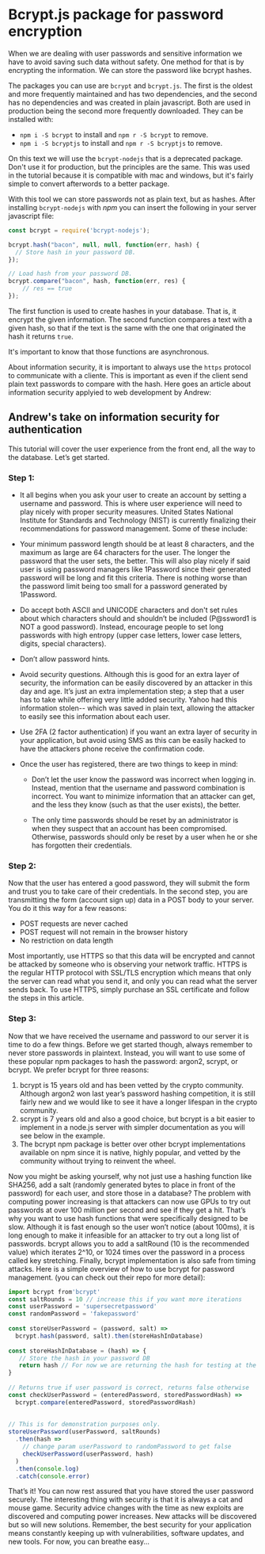 # Bcrypt.js package for password encryption
When we are dealing with user passwords and sensitive information we have to avoid saving such data without safety. One method for that is by encrypting the information. We can store the password like bcrypt hashes.

The packages you can use are `bcrypt` and `bcrypt.js`. The first is the oldest and more frequently maintained and has two dependencies, and the second has no dependencies and was created in plain javascript. Both are used in production being the second more frequently downloaded. They can be installed with:

- `npm i -S bcrypt` to install and `npm r -S bcrypt` to remove.
- `npm i -S bcryptjs` to install and `npm r -S bcryptjs` to remove.

On this text we will use the `bcrypt-nodejs` that is a deprecated package. Don't use it for production, but the principles are the same. This was used in the tutorial because it is compatible with mac and windows, but it's fairly simple to convert afterwords to a better package.

With this tool we can store passwords not as plain text, but as hashes. After installing `bcrypt-nodejs` with *npm* you can insert the following in your server javascript file:

```javascript
const bcrypt = require('bcrypt-nodejs');

bcrypt.hash("bacon", null, null, function(err, hash) {
  // Store hash in your password DB.
});

// Load hash from your password DB.
bcrypt.compare("bacon", hash, function(err, res) {
    // res == true
});
```

The first function is used to create hashes in your database. That is, it encrypt the given information. The second function compares a text with a given hash, so that if the text is the same with the one that originated the hash it returns `true`.

It's important to know that those functions are asynchronous.

About information security, it is important to always use the `https` protocol to communicate with a cliente. This is important as even if the client send plain text passwords to compare with the hash. Here goes an article about information security applyied to web development by Andrew:

## Andrew's take on information security for authentication

This tutorial will cover the user experience from the front end, all the way to the database. Let’s get started.

### Step 1:
- It all begins when you ask your user to create an account by setting a username and password. This is where user experience will need to play nicely with proper security measures. United States National Institute for Standards and Technology (NIST) is currently finalizing their recommendations for password management. Some of these include:

- Your minimum password length should be at least 8 characters, and the maximum as large are 64 characters for the user. The longer the password that the user sets, the better. This will also play nicely if said user is using password managers like 1Password since their generated password will be long and fit this criteria. There is nothing worse than the password limit being too small for a password generated by 1Password.

- Do accept both ASCII and UNICODE characters and don't set rules about which characters should and shouldn’t be included (P@ssword1 is NOT a good password). Instead, encourage people to set long passwords with high entropy (upper case letters, lower case letters, digits, special characters).

- Don’t allow password hints.

- Avoid security questions. Although this is good for an extra layer of security, the information can be easily discovered by an attacker in this day and age. It’s just an extra implementation step; a step that a user has to take while offering very little added security. Yahoo had this information stolen-- which was saved in plain text, allowing the attacker to easily see this information about each user.

- Use 2FA (2 factor authentication) if you want an extra layer of security in your application, but avoid using SMS as this can be easily hacked to have the attackers phone receive the confirmation code.

- Once the user has registered, there are two things to keep in mind:

  - Don’t let the user know the password was incorrect when logging in. Instead, mention that the username and password combination is incorrect. You want to minimize information that an attacker can get, and the less they know (such as that the user exists), the better.

  - The only time passwords should be reset by an administrator is when they suspect that an account has been compromised. Otherwise, passwords should only be reset by a user when he or she has forgotten their credentials.

### Step 2:
Now that the user has entered a good password, they will submit the form and trust you to take care of their credentials. In the second step, you are transmitting the form (account sign up) data in a POST body to your server. You do it this way for a few reasons:

- POST requests are never cached
- POST request will not remain in the browser history
- No restriction on data length

Most importantly, use HTTPS so that this data will be encrypted and cannot be attacked by someone who is observing your network traffic. HTTPS is the regular HTTP protocol with SSL/TLS encryption which means that only the server can read what you send it, and only you can read what the server sends back. To use HTTPS, simply purchase an SSL certificate and follow the steps in this article.

### Step 3:
Now that we have received the username and password to our server it is time to do a few things. Before we get started though, always remember to never store passwords in plaintext. Instead, you will want to use some of these popular npm packages to hash the password: argon2, scrypt, or bcrypt. We prefer bcrypt for three reasons:
1. bcrypt is 15 years old and has been vetted by the crypto community. Although argon2 won last year’s password hashing competition, it is still fairly new and we would like to see it have a longer lifespan in the crypto community.
2. scrypt is 7 years old and also a good choice, but bcrypt is a bit easier to implement in a node.js server with simpler documentation as you will see below in the example.
3. The bcrypt npm package is better over other bcrypt implementations available on npm since it is native, highly popular, and vetted by the community without trying to reinvent the wheel.

Now you might be asking yourself, why not just use a hashing function like SHA256, add a salt (randomly generated bytes to place in front of the password) for each user, and store those in a database? The problem with computing power increasing is that attackers can now use GPUs to try out passwords at over 100 million per second and see if they get a hit. That’s why you want to use hash functions that were specifically designed to be slow. Although it is fast enough so the user won’t notice (about 100ms), it is long enough to make it infeasible for an attacker to try out a long list of passwords. bcrypt allows you to add a saltRound (10 is the recommended value) which iterates 2^10, or 1024 times over the password in a process called key stretching. Finally, bcrypt implementation is also safe from timing attacks. Here is a simple overview of how to use bcrypt for password management. (you can check out their repo for more detail):

```javascript
import bcrypt from'bcrypt'
const saltRounds = 10 // increase this if you want more iterations  
const userPassword = 'supersecretpassword'  
const randomPassword = 'fakepassword'
 
const storeUserPassword = (password, salt) =>  
  bcrypt.hash(password, salt).then(storeHashInDatabase)
 
const storeHashInDatabase = (hash) => {  
   // Store the hash in your password DB
   return hash // For now we are returning the hash for testing at the bottom
}
 
// Returns true if user password is correct, returns false otherwise
const checkUserPassword = (enteredPassword, storedPasswordHash) =>  
  bcrypt.compare(enteredPassword, storedPasswordHash)
 
 
// This is for demonstration purposes only.
storeUserPassword(userPassword, saltRounds)  
  .then(hash =>
    // change param userPassword to randomPassword to get false
    checkUserPassword(userPassword, hash)
  )
  .then(console.log)
  .catch(console.error)
```

That’s it! You can now rest assured that you have stored the user password securely. The interesting thing with security is that it is always a cat and mouse game. Security advice changes with the time as new exploits are discovered and computing power increases. New attacks will be discovered but so will new solutions. Remember, the best security for your application means constantly keeping up with vulnerabilities, software updates, and new tools. For now, you can breathe easy…
